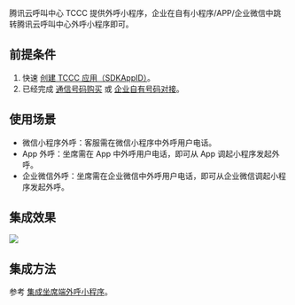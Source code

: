 腾讯云呼叫中心 TCCC 提供外呼小程序，企业在自有小程序/APP/企业微信中跳转腾讯云呼叫中心外呼小程序即可。

## 前提条件
1. 快速 [创建 TCCC 应用（SDKAppID）](xxx)。
2. 已经完成 [通信号码购买](https://cloud.tencent.com/document/product/679/73526) 或 [企业自有号码对接](https://cloud.tencent.com/document/product/679/67131)。

## 使用场景
- 微信小程序外呼：客服需在微信小程序中外呼用户电话。
- App 外呼：坐席需在 App 中外呼用户电话，即可从 App 调起小程序发起外呼。
- 企业微信外呼：坐席需在企业微信中外呼用户电话，即可从企业微信调起小程序发起外呼。

## 集成效果
![](https://qcloudimg.tencent-cloud.cn/raw/c40e32ea7e6b81627cbd78abb2988628.png)

## 集成方法
参考 [集成坐席端外呼小程序](https://cloud.tencent.com/document/product/679/72013)。
